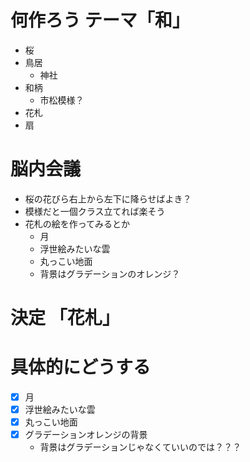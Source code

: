 # 何作ろう テーマ「和」
- 桜
- 鳥居
  - 神社
- 和柄
  - 市松模様？
- 花札
- 扇

# 脳内会議
- 桜の花びら右上から左下に降らせばよき？
- 模様だと一個クラス立てれば楽そう
- 花札の絵を作ってみるとか
  - 月
  - 浮世絵みたいな雲
  - 丸っこい地面
  - 背景はグラデーションのオレンジ？

# 決定 「花札」

# 具体的にどうする
- [x] 月
- [x] 浮世絵みたいな雲
- [x] 丸っこい地面
- [x] グラデーションオレンジの背景
  - 背景はグラデーションじゃなくていいのでは？？？